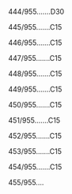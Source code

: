 444/955.......D30 


445/955.......C15 


446/955.......C15 


447/955.......C15 


448/955.......C15 


449/955.......C15 


450/955.......C15 


451/955.......C15 


452/955.......C15 


453/955.......C15 


454/955.......C15 


455/955.... 

